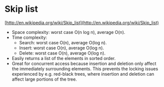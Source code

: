 # Skip list

[http://en.wikipedia.org/wiki/Skip_list](http://en.wikipedia.org/wiki/Skip_list)

* Space complexity: worst case O(n log n), average O(n).
* Time complexity:
    * Search: worst case O(n), average O(log n).
    * Insert: worst case O(n), average O(log n).
    * Delete: worst case O(n), average O(log n).
* Easily returns a list of the elements in sorted order.
* Great for concurrent access because insertion and deletion only affect the immediately surrounding elements. This prevents the locking issues experienced by e.g. red-black trees, where insertion and deletion can affect large portions of the tree.
